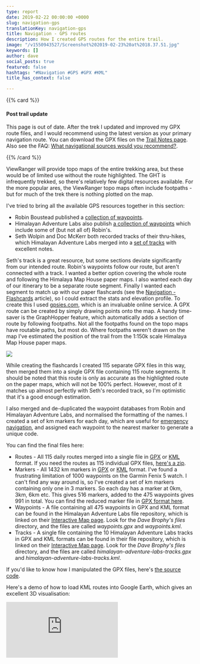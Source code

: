 ```yaml
---
type: report
date: 2019-02-22 00:00:00 +0000
slug: navigation-gps
translationKey: navigation-gps
title: Navigation - GPS routes
description: How I created GPS routes for the entire trail.
image: "/v1550943527/Screenshot%202019-02-23%20at%2018.37.51.jpg"
keywords: []
author: dave
social_posts: true
featured: false
hashtags: "#Navigation #GPS #GPX #KML"
title_has_context: false

---
```


{{% card %}}

#### Post trail update

This page is out of date. After the trek I updated and improved my GPX route files, and I would recommend using the 
latest version as your primary navigation route. You can download the GPX files on the [Trail Notes page](/expeditions/great-himalaya-trail/trail-notes/). 
Also see the FAQ: [What navigational sources would you recommend?](/expeditions/great-himalaya-trail/faq/#what-navigational-sources-would-you-recommend). 

{{% /card %}}

ViewRanger will provide topo maps of the entire trekking area, but these would be of limited use without the route highlighted. The GHT is infrequently trekked, so there's relatively few digital resources available. For the more popular ares, the ViewRanger topo maps often include footpaths - but for much of the trek there is nothing plotted on the map.

I've tried to bring all the available GPS resources together in this section:

* Robin Boustead published a [collection of waypoints](http://www.greathimalayatrail.com/gps.php?cId=2).
* Himalayan Adventure Labs also publish [a collection of waypoints](https://www.himalayanadventurelabs.com/great-himalaya-trail/interactive-map-great-himalayan-trail/) which include some of (but not all of) Robin's.
* Seth Wolpin and Doc McKerr both recorded tracks of their thru-hikes, which Himalayan Adventure Labs merged into a [set of tracks](https://www.himalayanadventurelabs.com/great-himalaya-trail/interactive-map-great-himalayan-trail/) with excellent notes.

Seth's track is a great resource, but some sections deviate significantly from our intended route. Robin's waypoints follow our route, but aren't connected with a track. I wanted a better option covering the whole route and following the Himalaya Map House paper maps. I also wanted each day of our itinerary to be a separate route segment. Finally I wanted each segment to match up with our paper flashcards (see the [Navigation - Flashcards](/expeditions/great-himalaya-trail/navigation-flashcards/) article), so I could extract the stats and elevation profile. To create this I used [gpsies.com](https://www.gpsies.com/ "www.gpsies.com"), which is an invaluable online service. A GPX route can be created by simply drawing points onto the map. A handy time-saver is the GraphHopper feature, which automatically adds a section of route by following footpaths. Not all the footpaths found on the topo maps have routable paths, but most do. Where footpaths weren't drawn on the map I've estimated the position of the trail from the 1:150k scale Himalaya Map House paper maps.

![](https://res.cloudinary.com/wildernessprime/image/upload/w_1000,dpr_auto/v1550946659/Screenshot%202019-02-23%20at%2009.29.48.jpg)

While creating the flashcards I created 115 separate GPX files in this way, then merged them into a single GPX file containing 115 route segments. It should be noted that this route is only as accurate as the highlighted route on the paper maps, which will not be 100% perfect. However, most of it matches up almost perfectly with Seth's recorded track, so I'm optimistic that it's a good enough estimation.

I also merged and de-duplicated the waypoint databases from Robin and Himalayan Adventure Labs, and normalised the formatting of the names. I created a set of km markers for each day, which are useful for [emergency navigation](/expeditions/great-himalaya-trail/navigation-emergencies/), and assigned each waypoint to the nearest marker to generate a unique code.

You can find the final files here:

* Routes - All 115 daily routes merged into a single file in [GPX](https://www.dropbox.com/s/s5p5neji22fi0bu/routes.gpx?dl=1) or [KML](https://www.dropbox.com/s/g25xzr6rs4omm4o/routes.kml?dl=1) format. If you need the routes as 115 individual GPX files, [here's a zip](https://www.dropbox.com/s/m6giufmdi3pq9y1/routes.zip?dl=1).  
* Markers - All 1432 km markers in [GPX](https://www.dropbox.com/s/mk0kvn48uk2lva1/markers.gpx?dl=1) or [KML](https://www.dropbox.com/s/vfa60081uswczuo/markers.kml?dl=1) format. I've found a frustrating limitation of 1000 waypoints on the Garmin Fenix 5 watch. I can't find any way around is, so I've created a set of km markers containing only one in 3 markers. So each day has a marker at 0km, 3km, 6km etc. This gives 516 markers, added to the 475 waypoints gives 991 in total. You can find the reduced marker file in [GPX format here](https://www.dropbox.com/s/q8jgxplw9d2uo2q/markers-every-3-km.gpx?dl=1).  
* Waypoints - A file containing all 475 waypoints in GPX and KML format can be found in the Himalayan Adventure Labs file repository, which is linked on their [Interactive Map page](https://www.himalayanadventurelabs.com/great-himalaya-trail/interactive-map-great-himalayan-trail/). Look for the _Dave Brophy's files_ directory, and the files are called _waypoints.gpx_ and _waypoints.kml_.  
* Tracks - A single file containing the 10 Himalayan Adventure Labs tracks in GPX and KML formats can be found in their file repository, which is linked on their [Interactive Map page](https://www.himalayanadventurelabs.com/great-himalaya-trail/interactive-map-great-himalayan-trail/). Look for the _Dave Brophy's files_ directory, and the files are called _himalayan-adventure-labs-tracks.gpx_ and _himalayan-adventure-labs-tracks.kml_.

If you'd like to know how I manipulated the GPX files, here's [the source code](https://github.com/dave/gpx/blob/master/main.go).
 
Here's a demo of how to load KML routes into Google Earth, which gives an excellent 3D visualisation:

<iframe src="https://www.youtube.com/embed/aghBgeKEsR4" frameborder="0" allow="accelerometer; autoplay; encrypted-media; gyroscope; picture-in-picture" allowfullscreen></iframe>